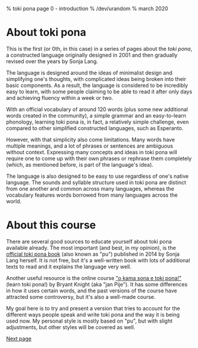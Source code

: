 % toki pona page 0 - introduction
% /dev/urandom
% march 2020

# About toki pona

This is the first (or 0th, in this case) in a series of pages about the *toki
pona*, a constructed language originally designed in 2001 and then gradually
revised over the years by Sonja Lang.

The language is designed around the ideas of minimalist design and simplifying
one's thoughts, with complicated ideas being broken into their basic components.
As a result, the language is considered to be incredibly easy to learn, with
some people claiming to be able to read it after only days and achieving fluency
within a week or two.

With an official vocabulary of around 120 words (plus some new additional
words created in the community), a simple grammar and an easy-to-learn phonology,
learning toki pona is, in fact, a relatively simple challenge, even compared to
other simplified constructed languages, such as Esperanto.

However, with that simplicity also come limitations. Many words have multiple
meanings, and a lot of phrases or sentences are ambiguous without context.
Expressing many concepts and ideas in toki pona will require one to come up with
their own phrases or rephrase them completely (which, as mentioned before, is
part of the language's idea).

The language is also designed to be easy to use regardless of one's native
language. The sounds and syllable structure used in toki pona are distinct from
one another and common across many languages, whereas the vocabulary features
words borrowed from many languages across the world.

# About this course

There are several good sources to educate yourself about toki pona available
already. The most important (and best, in my opinion), is the [official toki
pona book](https://tokipona.org/) (also known as "pu") published in 2014 by
Sonja Lang herself. It is not free, but it's a well-written book with lots of
additional texts to read and it explains the language very well.

Another useful resource is the online course ["o kama sona e toki
pona!"](http://tokipona.net/tp/janpije/okamasona.php) (learn
toki pona!) by Bryant Knight (aka "jan Pije"). It has some differences in how it
uses certain words, and the past versions of the course have attracted some
controversy, but it's also a well-made course.

My goal here is to try and present a version that tries to account for the
different ways people speak and write toki pona and the way it is being used
now. My personal style is mostly based on "pu", but with slight adjustments, but
other styles will be covered as well. 

[Next page](1.html)

